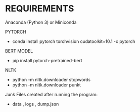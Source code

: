 # REQUIREMENTS

Anaconda (Python 3) or Miniconda

PYTORCH
- conda install pytorch torchvision cudatoolkit=10.1 -c pytorch

BERT MODEL
- pip install pytorch-pretrained-bert

NLTK
- python -m nltk.downloader stopwords
- python -m nltk.downloader punkt

Junk Files created after running the program:
- data , logs , dump.json